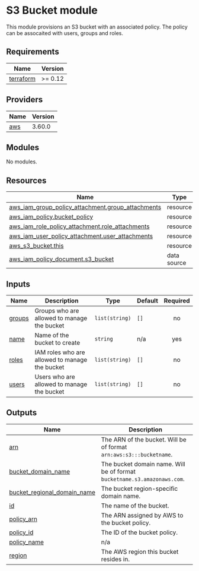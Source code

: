 # S3 Bucket module

This module provisions an S3 bucket with an associated policy.
The policy can be assocaited with users, groups and roles.

<!-- BEGINNING OF PRE-COMMIT-TERRAFORM DOCS HOOK -->
## Requirements

| Name | Version |
|------|---------|
| <a name="requirement_terraform"></a> [terraform](#requirement\_terraform) | >= 0.12 |

## Providers

| Name | Version |
|------|---------|
| <a name="provider_aws"></a> [aws](#provider\_aws) | 3.60.0 |

## Modules

No modules.

## Resources

| Name | Type |
|------|------|
| [aws_iam_group_policy_attachment.group_attachments](https://registry.terraform.io/providers/hashicorp/aws/latest/docs/resources/iam_group_policy_attachment) | resource |
| [aws_iam_policy.bucket_policy](https://registry.terraform.io/providers/hashicorp/aws/latest/docs/resources/iam_policy) | resource |
| [aws_iam_role_policy_attachment.role_attachments](https://registry.terraform.io/providers/hashicorp/aws/latest/docs/resources/iam_role_policy_attachment) | resource |
| [aws_iam_user_policy_attachment.user_attachments](https://registry.terraform.io/providers/hashicorp/aws/latest/docs/resources/iam_user_policy_attachment) | resource |
| [aws_s3_bucket.this](https://registry.terraform.io/providers/hashicorp/aws/latest/docs/resources/s3_bucket) | resource |
| [aws_iam_policy_document.s3_bucket](https://registry.terraform.io/providers/hashicorp/aws/latest/docs/data-sources/iam_policy_document) | data source |

## Inputs

| Name | Description | Type | Default | Required |
|------|-------------|------|---------|:--------:|
| <a name="input_groups"></a> [groups](#input\_groups) | Groups who are allowed to manage the bucket | `list(string)` | `[]` | no |
| <a name="input_name"></a> [name](#input\_name) | Name of the bucket to create | `string` | n/a | yes |
| <a name="input_roles"></a> [roles](#input\_roles) | IAM roles who are allowed to manage the bucket | `list(string)` | `[]` | no |
| <a name="input_users"></a> [users](#input\_users) | Users who are allowed to manage the bucket | `list(string)` | `[]` | no |

## Outputs

| Name | Description |
|------|-------------|
| <a name="output_arn"></a> [arn](#output\_arn) | The ARN of the bucket. Will be of format `arn:aws:s3:::bucketname`. |
| <a name="output_bucket_domain_name"></a> [bucket\_domain\_name](#output\_bucket\_domain\_name) | The bucket domain name. Will be of format `bucketname.s3.amazonaws.com`. |
| <a name="output_bucket_regional_domain_name"></a> [bucket\_regional\_domain\_name](#output\_bucket\_regional\_domain\_name) | The bucket region-specific domain name. |
| <a name="output_id"></a> [id](#output\_id) | The name of the bucket. |
| <a name="output_policy_arn"></a> [policy\_arn](#output\_policy\_arn) | The ARN assigned by AWS to the bucket policy. |
| <a name="output_policy_id"></a> [policy\_id](#output\_policy\_id) | The ID of the bucket policy. |
| <a name="output_policy_name"></a> [policy\_name](#output\_policy\_name) | n/a |
| <a name="output_region"></a> [region](#output\_region) | The AWS region this bucket resides in. |
<!-- END OF PRE-COMMIT-TERRAFORM DOCS HOOK -->